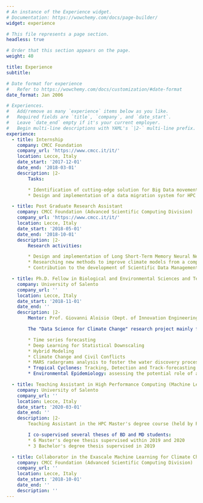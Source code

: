 ```yaml
---
# An instance of the Experience widget.
# Documentation: https://wowchemy.com/docs/page-builder/
widget: experience

# This file represents a page section.
headless: true

# Order that this section appears on the page.
weight: 40

title: Experience
subtitle:

# Date format for experience
#   Refer to https://wowchemy.com/docs/customization/#date-format
date_format: Jan 2006

# Experiences.
#   Add/remove as many `experience` items below as you like.
#   Required fields are `title`, `company`, and `date_start`.
#   Leave `date_end` empty if it's your current employer.
#   Begin multi-line descriptions with YAML's `|2-` multi-line prefix.
experience:
  - title: Internship
    company: CMCC Foundation
    company_url: 'https://www.cmcc.it/it/'
    location: Lecce, Italy
    date_start: '2017-12-01'
    date_end: '2018-03-01'
    description: |2-
        Tasks:

        * Identification of cutting-edge solution for Big Data movement in scientific environments
        * Design and implementation of a data migration system for HPC infrastructures

  - title: Post Graduate Research Assistant
    company: CMCC Foundation (Advanced Scientific Computing Division)
    company_url: 'https://www.cmcc.it/it/'
    location: Lecce, Italy
    date_start: '2018-05-01'
    date_end: '2018-10-01'
    description: |2-
        Research activities:

        * Design and implementation of Long Short-Term Memory Neural Networks for predicting daily mean sea levels for different coastal locations in the Southern Adriatic Northern Ionian (SANI) domain in the Mediterranean sea
        * Researching new methods to improve climate models from a computational standpoint, by exploiting Machine Learning and Deep Learning algorithms
        * Contribution to the development of Scientific Data Management activities relating to the Ophidia Big Data Analytics Framework

  - title: Ph.D. Fellow in Biological and Environmental Sciences and Technologies
    company: University of Salento
    company_url: ''
    location: Lecce, Italy
    date_start: '2018-11-01'
    date_end: ''
    description: |2-
        Mentor: Prof. Giovanni Aloisio (Dept. of Innovation Engineering)

        The "Data Science for Climate Change" research project mainly focuses on the following topics:

        * Time series forecasting
        * Deep Learning for Statistical Downscaling
        * Hybrid Modeling
        * Climate Change and Civil Conflicts
        * MARS radargrams analysis to foster the water discovery process
        * Tropical Cyclones: Tracking, Detection and Track-forecasting
        * Environmental Epidemiology: assessing the potential role of air pollution on the COVID-19 mortality in Italy

  - title: Teaching Assistant in High Performance Computing (Machine Learning exercises)
    company: University of Salento
    company_url: ''
    location: Lecce, Italy
    date_start: '2020-03-01'
    date_end: ''
    description: |2-
        Teaching Assistant in the HPC Master's degree course (held by Prof. Giovanni Aloisio)

        I co-supervised several theses of BD and MD students:
        * 6 Master's degree thesis supervised within 2019 and 2020
        * 3 Bachelor's degree thesis supervised in 2019

  - title: Collaborator in the Exascale Machine Learning for Climate Change (EMLC2) research unit
    company: CMCC Foundation (Advanced Scientific Computing Division)
    company_url: ''
    location: Lecce, Italy
    date_start: '2018-10-01'
    date_end: ''
    description: ''
---
```

